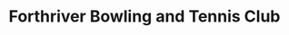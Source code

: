 ---
title: "Forthriver Bowling and Tennis Club"
address: "104a, Woodvale Rd, Belfast, Co. Antrim BT13 3BU"
tel: "028 9074 1772"
county: "Antrim"
category: "Bowling"
type: "Content"
lat: "54.610207"
lng: "-5.963271"
---